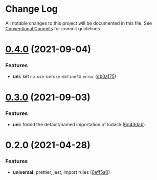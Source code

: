 # Change Log

All notable changes to this project will be documented in this file.
See [Conventional Commits](https://conventionalcommits.org) for commit guidelines.

# [0.4.0](https://github.com/lbwa/eslint-config/compare/@lbwa/eslint-config-universal@0.3.0...@lbwa/eslint-config-universal@0.4.0) (2021-09-04)

### Features

- **uni:** set `no-use-before-define` to `error` ([db0a175](https://github.com/lbwa/eslint-config/commit/db0a1755fb958371d39951a8a4d80193cbb6b12a))

# [0.3.0](https://github.com/lbwa/eslint-config/compare/@lbwa/eslint-config-universal@0.2.0...@lbwa/eslint-config-universal@0.3.0) (2021-09-03)

### Features

- **uni:** forbid the default/named importation of lodash ([6d43dab](https://github.com/lbwa/eslint-config/commit/6d43dabaab08de88d48f643d09d690506377bd69))

# 0.2.0 (2021-04-28)

### Features

- **universal:** prettier, jest, import rules ([0eff5a0](https://github.com/lbwa/eslint-config/commit/0eff5a0ab63fc831de147276c2fbd4b28ed8dcb4))
